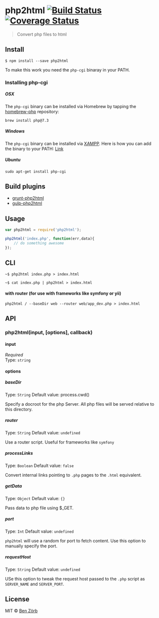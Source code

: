 # php2html [![Build Status](https://github.com/bezoerb/php2html/workflows/Tests/badge.svg)](https://github.com/bezoerb/php2html/actions?workflow=Tests)  [![Coverage Status](https://coveralls.io/repos/github/bezoerb/php2html/badge.svg?branch=master)](https://coveralls.io/github/bezoerb/php2html?branch=master)


> Convert php files to html


## Install

```
$ npm install --save php2html
```


To make this work you need the `php-cgi` binaray in your PATH.

### Installing php-cgi

##### OSX

The `php-cgi` binary can be installed via Homebrew by tapping the
[homebrew-php](https://github.com/josegonzalez/homebrew-php) repository:

```shell
brew install php@7.3
```

##### Windows

The `php-cgi` binary can be installed via [XAMPP](http://www.apachefriends.org/de/xampp-windows.html). 
Here is how you can add the binary to your PATH: [Link](https://www.monosnap.com/image/psLZ5fpwuSsvJJeZPdklEjxMr)

##### Ubuntu

```shell
sudo apt-get install php-cgi
```

## Build plugins

- [grunt-php2html](https://github.com/bezoerb/grunt-php2html)
- [gulp-php2html](https://github.com/bezoerb/gulp-php2html)

## Usage

```js
var php2html = require('php2html');

php2html('index.php', function(err,data){
	// do something awesome
});
```

## CLI

```shell
~$ php2html index.php > index.html
```
```shell
~$ cat index.php | php2html > index.html
```


#### with router (for use with frameworks like symfony or yii)

```shell
php2html / --baseDir web --router web/app_dev.php > index.html
```



## API

### php2html(input, [options], callback)

#### input

*Required*  
Type: `string`


#### options

##### baseDir
Type: `String`
Default value: process.cwd()

Specify a docroot for the php Server. All php files will be served relative to this directory.

##### router
Type: `String`
Default value: `undefined`

Use a router script. Useful for frameworks like `symfony`

##### processLinks
Type: `Boolean`
Default value: `false`

Convert internal links pointing to `.php` pages to the `.html` equivalent.

##### getData
Type: `Object`
Default value: `{}`

Pass data to php file using $_GET.

##### port
Type: `Int`
Default value: `undefined`

`php2html` will use a random for port to fetch content. Use this option to manually specify the port. 
  
##### requestHost
Type: `String`
Default value: `undefined`

USe this option to tweak the request host passed to the `.php` script as `SERVER_NAME` and `SERVER_PORT`.   

## License

MIT © [Ben Zörb](http://sommerlaune.com)
